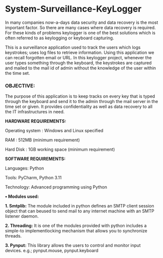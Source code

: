 
# **System-Surveillance-KeyLogger**
In many companies now-a-days data security and data recovery is the 
most important factor. So there are many cases where data recovery is required. 
For these kinds of problems keylogger is one of the best solutions which is often
referred to as keylogging or keyboard capturing.

This is a surveillance application used to track the users which logs keystrokes; 
uses log files to retrieve information. Using this application we can recall 
forgotten email or URL. In this keylogger project, whenever the user types 
something through the keyboard, the keystrokes are captured and mailed to the 
mail id of admin without the knowledge of the user within the time set.

### OBJECTIVE:
The purpose of this application is to keep tracks on every key that is typed through the keyboard and
send it to the admin through the mail server in the time set or given. It provides confidentiality as well
as data recovery to all the IT infrastructures in need.

**HARDWARE REQUIREMENTS:**

Operating system : Windows and Linux specified

RAM : 512MB (minimum requirement)

Hard Disk : 1GB working space (minimum requirement)

**SOFTWARE REQUIREMENTS:**

Languages: Python

Tools: PyCharm, Python 3.11

Technology: Advanced programming using Python

**• Modules used:** 

**1. Smtplib:** The module included in python defines an SMTP client session object that can
beused to send mail to any internet machine with an SMTP listener daemon.

**2. Threading:** It is one of the modules provided with python includes a simple-to implementlocking mechanism that allows you to synchronize threads.

**3. Pynput:** This library allows the users to control and monitor input devices. e.g.;
pynput.mouse, pynput.keyboard

